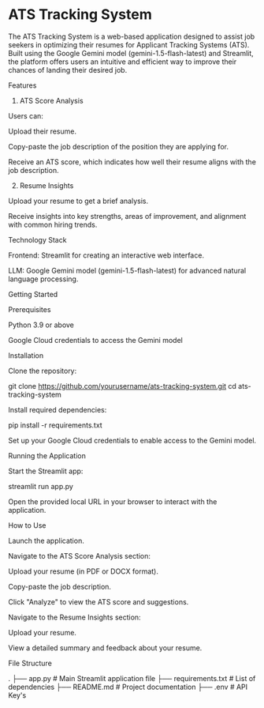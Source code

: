 # ATS Tracking System

The ATS Tracking System is a web-based application designed to assist job seekers in optimizing their resumes for Applicant Tracking Systems (ATS). Built using the Google Gemini model (gemini-1.5-flash-latest) and Streamlit, the platform offers users an intuitive and efficient way to improve their chances of landing their desired job.

Features

1. ATS Score Analysis

Users can:

Upload their resume.

Copy-paste the job description of the position they are applying for.

Receive an ATS score, which indicates how well their resume aligns with the job description.

2. Resume Insights

Upload your resume to get a brief analysis.

Receive insights into key strengths, areas of improvement, and alignment with common hiring trends.

Technology Stack

Frontend: Streamlit for creating an interactive web interface.

LLM: Google Gemini model (gemini-1.5-flash-latest) for advanced natural language processing.

Getting Started

Prerequisites

Python 3.9 or above

Google Cloud credentials to access the Gemini model

Installation

Clone the repository:

git clone https://github.com/yourusername/ats-tracking-system.git
cd ats-tracking-system

Install required dependencies:

pip install -r requirements.txt

Set up your Google Cloud credentials to enable access to the Gemini model.

Running the Application

Start the Streamlit app:

streamlit run app.py

Open the provided local URL in your browser to interact with the application.

How to Use

Launch the application.

Navigate to the ATS Score Analysis section:

Upload your resume (in PDF or DOCX format).

Copy-paste the job description.

Click "Analyze" to view the ATS score and suggestions.

Navigate to the Resume Insights section:

Upload your resume.

View a detailed summary and feedback about your resume.

File Structure

.
├── app.py                 # Main Streamlit application file
├── requirements.txt       # List of dependencies
├── README.md              # Project documentation
├── .env                   # API Key's

